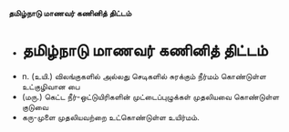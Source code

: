 **தமிழ்நாடு மாணவர் கணினித் திட்டம்**
- # தமிழ்நாடு மாணவர் கணினித் திட்டம்
- n. (உயி.) விலங்குகளில் அல்லது செடிகளில் சுரக்கும் நீர்மம் கொண்டுள்ள உட்குழிவான பை
- (மரு.) கெட்ட நீர்-ஒட்டுயிரிகளின் முட்டைப்புழுக்கள் முதலியவை கொண்டுள்ள குடுவை
- கரு-முளை முதலியவற்றை உட்கொண்டுள்ள உயிர்மம்.

